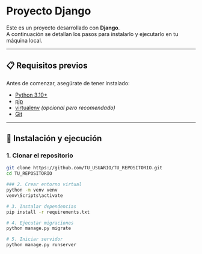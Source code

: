 # Proyecto Django

Este es un proyecto desarrollado con **Django**.  
A continuación se detallan los pasos para instalarlo y ejecutarlo en tu máquina local.

---

## 📋 Requisitos previos

Antes de comenzar, asegúrate de tener instalado:

- [Python 3.10+](https://www.python.org/downloads/)
- [pip](https://pip.pypa.io/en/stable/)
- [virtualenv](https://pypi.org/project/virtualenv/) *(opcional pero recomendado)*
- [Git](https://git-scm.com/)

---

## 🚀 Instalación y ejecución

### 1. Clonar el repositorio
```bash
git clone https://github.com/TU_USUARIO/TU_REPOSITORIO.git
cd TU_REPOSITORIO

### 2. Crear entorno virtual
python -m venv venv
venv\Scripts\activate

# 3. Instalar dependencias
pip install -r requirements.txt

# 4. Ejecutar migraciones
python manage.py migrate

# 5. Iniciar servidor
python manage.py runserver